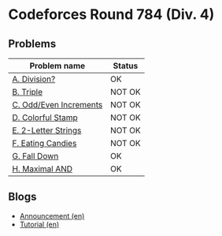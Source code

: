 # Codeforces Round 784 (Div. 4)

## Problems

|Problem name|Status|
|------------|---------|
| [A. Division?](problems/A._Division_.md)|OK|
| [B. Triple](problems/B._Triple.md)|NOT OK|
| [C. Odd/Even Increments](problems/C._Odd_Even_Increments.md)|NOT OK|
| [D. Colorful Stamp](problems/D._Colorful_Stamp.md)|NOT OK|
| [E. 2-Letter Strings](problems/E._2-Letter_Strings.md)|NOT OK|
| [F. Eating Candies](problems/F._Eating_Candies.md)|NOT OK|
| [G. Fall Down](problems/G._Fall_Down.md)|OK|
| [H. Maximal AND](problems/H._Maximal_AND.md)|OK|
## Blogs

- [Announcement (en)](blogs/Announcement_(en).md)
- [Tutorial (en)](blogs/Tutorial_(en).md)
